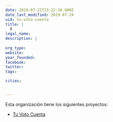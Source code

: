 ```yaml
---
date: 2019-07-21T23:22:18.000Z
date_last_modified: 2019-07-24
uid: tu-voto-cuenta
title: |
  X
legal_name: 
description: |
  
org_type: 
website: 
year_founded: 
facebook: 
twitter: 
tags:

cities: 


---
```


Esta organización tiene los siguientes proyectos:

- [Tu Voto Cuenta](/proyectos/tu-voto-cuenta)
